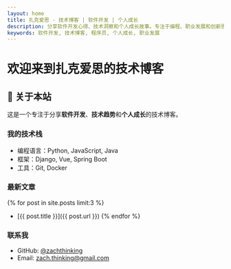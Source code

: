 ```yaml
---
layout: home
title: 扎克爱思 - 技术博客 | 软件开发 | 个人成长
description: 分享软件开发心得、技术洞察和个人成长故事。专注于编程、职业发展和创新思考。
keywords: 软件开发, 技术博客, 程序员, 个人成长, 职业发展
---
```


# 欢迎来到扎克爱思的技术博客

## 🚀 关于本站

这是一个专注于分享**软件开发**、**技术趋势**和**个人成长**的技术博客。

### 我的技术栈
- 编程语言：Python, JavaScript, Java
- 框架：Django, Vue, Spring Boot
- 工具：Git, Docker

### 最新文章
{% for post in site.posts limit:3 %}
- [{{ post.title }}]({{ post.url }})
{% endfor %}

### 联系我
- GitHub: [@zachthinking](https://github.com/zachthinking)
- Email: zach.thinking@gmail.com
